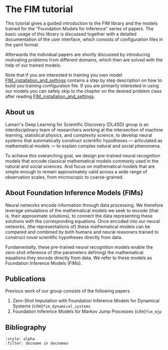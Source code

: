 # The FIM tutorial

This tutorial gives a guided introduction to the FIM library and the models trained for the "Foundation Models for Inference" series of papers.
The basic usage of this library is discussed together with a detailed documentation of the user interface, which consists of configuration files in the yaml format.

Afterwards the individual papers are shortly discussed by introducing motivating problems from different domains, which then are solved with the help
of our trained models.

Note that if you are interested in training you own model [FIM_installation_and_settings](FIM_installation_and_settings.md) contains a step by step
description on how to build you training configuration file. If you are primarily interested in using our models you can safely skip to the chapter
on the desired problem class after reading [FIM_installation_and_settings](FIM_installation_and_settings.md).

## About us

Lamarr's Deep Learning for Scientific Discovery (DL4SD) group is an interdisciplinary team of researchers working at the intersection of machine learning, statistical physics, and complexity science, to develop neural systems that automatically construct scientific hypotheses — articulated as mathematical models — to explain complex natural and social phenomena.

To achieve this overarching goal, we design pre-trained neural recognition models that encode classical mathematical models commonly used in the natural and social sciences. And focus on mathematical models that are simple enough to remain approximately valid across a wide range of observation scales, from microscopic to coarse-grained.

## About Foundation Inference Models (FIMs)

Neural networks encode information through data processing. We therefore leverage simulations of the mathematical models we seek to encode (that is, their approximate solutions), to connect the data representing these solutions with the corresponding equations. Once encoded into our neural networks, (the representations of) these mathematical models can be compared and combined by both humans and neural reasoners trained to construct novel scientific hypotheses directly from data.

Fundamentally, these pre-trained neural recognition models enable the zero-shot inference of (the parameters defining) the mathematical equations they encode directly from data. We refer to these models as Foundation Inference Models (FIMs).

## Publications

Previous work of our group consists of the following papers

1. Zero-Shot Imputation with Foundation Inference Models for Dynamical Systems {cite}`fim_dynamical_systems`
2. Foundation Inference Models for Markov Jump Processes {cite}`fim_mjp`


## Bibliography
```{bibliography}
:style: alpha
:filter: docname in docnames
```

